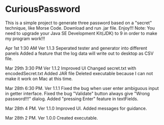 # CuriousPassword

This is a simple project to generate three password based on a "secret" technique, like Morse Code.
Download and run .jar file.
Enjoy!!!
Note: You need to upgrade your Java SE Development Kit(JDK) to 9 in order to make my program work!!!



Apr 1st 1:30 AM
Ver 1.1.3
Seperated tester and generator into different panels
Added a feature that the log data will write out to desktop as CSV file.

Mar 29th 3:30 PM
Ver 1.1.2
Improved UI
Changed secret.txt with encodedSecret.txt
Added JAR file
Deleted executable because I can not make it work on Mac at this time. 

Mar 28th 6:30 PM.
Ver 1.1.1
Fixed the bug when user enter ambiguous input in getter interface.
Fixed the bug "Validate" button always give "Wrong password!!!" dialog.
Added "pressing Enter" feature in textFields.

Mar 28th 4 PM.
Ver 1.1.0
Improved UI.
Added messages for guidance.

Mar 28th 2 PM.
Ver 1.0.0
Created executable.
